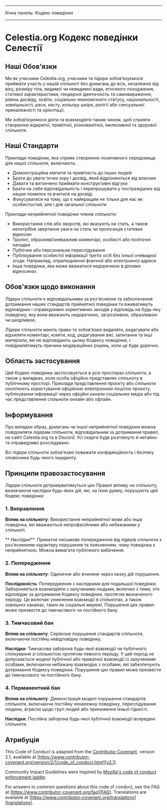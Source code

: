- - -
бічна панель: Кодекс поведінки
- - -

# Celestia.org Кодекс поведінки Селестії

## Наші Обов'язки

Ми як учасники Celestia.org, учасники та лідери зобов’язуємося приймати участь у нашій спільноті без домагань до всіх, незалежно від віку, розміру тіла, видимої чи невидимої вади, етнічного походження, статевої характеристики, гендерної ідентичність та самовираження, рівень досвіду, освіти, соціально-економічного статусу, національності, зовнішньості, раси, касту, кольору шкіри, релігії або сексуальної приналежністі та орієнтації.

Ми зобов’язуємося діяти та взаємодіяти таким чином, щоб сприяти створенню відкритої, привітної, різноманітної, інклюзивної та здорової спільноти.

## Наші Стандарти

Приклади поведінки, яка сприяє створенню позитивного середовища для нашої спільноти, включають:

* Демонстраційна емпатія та привітність до інших людей
* Брати до уваги точки зору і досвід, який відрізняються від власних
* Давати та витончено приймати конструктивні відгуки
* Брати на себе відповідальність і перепрошувати у постраждалих від наших помилок та вчитися на досвіді
* Фокусуватися на тому, що є найкращим не тільки для нас як особистостей, але і для загальної спільноти

Приклади неприйнятної поведінки членів спільноти:

* Використання слів або зворотів, які вказують на стать, а також непотрібне звертання уваги на стать чи пропозиція статевих відносин
* Тролінг, образливі/зневажливі коментарі, особисті або політичні нападки
* Публічне або персональне переслідування
* Публікування особистої інформації третіх осіб без їхньої очевидної згоди. Наприклад, оприлюднення фізичної або електронної адреси
* Інша поведінка, яка може вважатися недоречною в ділових відносинах

## Обов'язки щодо виконання

Лідери спільноти є відповідальними за роз'яснення та забезпечення дотримання наших стандартів прийнятної поведінки та вживатимуть відповідних і справедливих корективних заходів у відповідь на будь-яку поведінку, яку вони вважають недоречною, загрозливою, образливою чи шкідливою.

Лідери спільноти мають право та зобов’язані видаляти, редагувати або відхиляти коментарі, коміти, код, редагування вікі, запитання та інші матеріали, які не відповідають цьому Кодексу поведінки, і повідомлятимуть причини модераційних рішень, коли це буде доречно.

## Область застосування

Цей Кодекс поведінки застосовується в усіх просторах спільноти, а також у випадках, коли особа офіційно представляє спільноту в публічному просторі. Приклади представлення проєкту або спільноти охоплюють користування офіційною електронною поштою проєкту, публікування інформації через офіційні канали соціальних медіа або під час представлення спільноти онлайн або офлайн.

## Інформування

Про випадки образ, домагань чи іншої неприйнятної поведінки можна повідомляти лідерам спільноти, відповідальним за дотримання правил, на сайті Celestia.org та в Discord. Усі скарги буде розглянуто й негайно та справедливо розслідувано.

Всі лідери спільноти зобов’язані поважати конфіденційність і безпеку оповісника будь-якого інциденту.

## Принципи правозастосування

Лідери спільноти дотримуватимуться цих Правил впливу на спільноту, визначаючи наслідки будь-яких дій, які, на їхню думку, порушують цей Кодекс поведінки:

### 1. Виправлення

**Вплив на спільноту**: Використання неприйнятної мови або інша поведінка, які вважаються непрофесійними або небажаними у спільноті.

** Наслідки**: Приватне письмове попередження від лідерів спільноти з роз'ясненням характеру порушення та поясненням, чому поведінка є неприйнятною. Можна вимагати публічного вибачення.

### 2. Попередження

**Вплив на спільноту**: Одиничне або вчинене через низку дій порушення.

**Послідовність**: Попередження з наслідками для подальшої поведінки. Забороняється взаємодіяти з залученими людьми, включно з тими, хто відповідає за дотримання Кодексу поведінки, протягом визначеного періоду. Це включає уникнення взаємодії в спільнотах, а також зовнішніх каналах, таких як соціальні мережі. Порушення цих правил може призвести до тимчасового чи постійного бану.

### 3. Тимчасовий бан

**Вплив на спільноту**: Серйозне порушення стандартів спільноти, включаючи постійну невідповідну поведінку.

**Наслідки**: Тимчасова заборона будь-якої взаємодії чи публічного спілкування зі спільнотою протягом певного періоду. У цей період не допускається жодної публічної або приватної взаємодії із залученими особами, включаючи небажану взаємодію з особами, які забезпечують дотримання Кодексу поведінки. Порушення цих правил може призвести до тимчасового чи постійного бану.

### 4. Перманентний бан

**Вплив на спільноту**: Демонстрація моделі порушення стандартів спільноти, включаючи постійну неналежну поведінку, переслідування людини, агресію щодо груп людей або приниження їхньої гідності.

**Наслідки**: Постійна заборона будь-якої публічної взаємодії всередині спільноти.

## Атрибуція

This Code of Conduct is adapted from the [Contributor Covenant][homepage], version 2.1, available at [https://www.contributor-covenant.org/version/2/1/code_of_conduct.html][v2.1].

Community Impact Guidelines were inspired by [Mozilla's code of conduct enforcement ladder][Mozilla CoC].

For answers to common questions about this code of conduct, see the FAQ at [https://www.contributor-covenant.org/faq][FAQ]. Translations are available at [https://www.contributor-covenant.org/translations][translations].

[homepage]: https://www.contributor-covenant.org
[v2.1]: https://www.contributor-covenant.org/version/2/1/code_of_conduct.html
[Mozilla CoC]: https://github.com/mozilla/diversity
[FAQ]: https://www.contributor-covenant.org/faq
[translations]: https://www.contributor-covenant.org/translations
